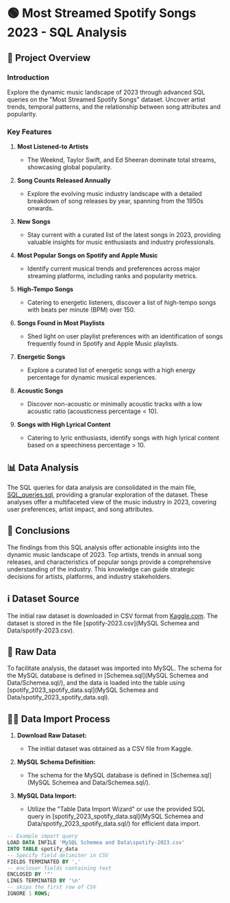 # 🟢 Most Streamed Spotify Songs 2023 - SQL Analysis

## 📝 Project Overview
### Introduction
Explore the dynamic music landscape of 2023 through advanced SQL queries on the "Most Streamed Spotify Songs" dataset. Uncover artist trends, temporal patterns, and the relationship between song attributes and popularity.

### Key Features
1. **Most Listened-to Artists**
   - The Weeknd, Taylor Swift, and Ed Sheeran dominate total streams, showcasing global popularity.

2. **Song Counts Released Annually**
   - Explore the evolving music industry landscape with a detailed breakdown of song releases by year, spanning from the 1950s onwards.

3. **New Songs**
   - Stay current with a curated list of the latest songs in 2023, providing valuable insights for music enthusiasts and industry professionals.

4. **Most Popular Songs on Spotify and Apple Music**
   - Identify current musical trends and preferences across major streaming platforms, including ranks and popularity metrics.

5. **High-Tempo Songs**
   - Catering to energetic listeners, discover a list of high-tempo songs with beats per minute (BPM) over 150.

6. **Songs Found in Most Playlists**
   - Shed light on user playlist preferences with an identification of songs frequently found in Spotify and Apple Music playlists.

7. **Energetic Songs**
   - Explore a curated list of energetic songs with a high energy percentage for dynamic musical experiences.

8. **Acoustic Songs**
   - Discover non-acoustic or minimally acoustic tracks with a low acoustic ratio (acousticness percentage < 10).

9. **Songs with High Lyrical Content**
   - Catering to lyric enthusiasts, identify songs with high lyrical content based on a speechiness percentage > 10.

## 📊 Data Analysis
The SQL queries for data analysis are consolidated in the main file, [SQL_queries.sql](SQL_queries.sql), providing a granular exploration of the dataset. These analyses offer a multifaceted view of the music industry in 2023, covering user preferences, artist impact, and song attributes.

## 🧠 Conclusions
The findings from this SQL analysis offer actionable insights into the dynamic music landscape of 2023. Top artists, trends in annual song releases, and characteristics of popular songs provide a comprehensive understanding of the industry. This knowledge can guide strategic decisions for artists, platforms, and industry stakeholders.

## ℹ️ Dataset Source
The initial raw dataset is downloaded in CSV format from [Kaggle.com](https://www.kaggle.com/). The dataset is stored in the file [spotify-2023.csv](MySQL Schemea and Data/spotify-2023.csv).

## 💾 Raw Data
To facilitate analysis, the dataset was imported into MySQL. The schema for the MySQL database is defined in [Schemea.sql](MySQL Schemea and Data/Schemea.sql/), and the data is loaded into the table using [spotify_2023_spotify_data.sql](MySQL Schemea and Data/spotify_2023_spotify_data.sql).

## 👨‍💻 Data Import Process
1. **Download Raw Dataset:**
   - The initial dataset was obtained as a CSV file from Kaggle.

2. **MySQL Schema Definition:**
   - The schema for the MySQL database is defined in [Schemea.sql](MySQL Schemea and Data/Schemea.sql/).

3. **MySQL Data Import:**
   - Utilize the "Table Data Import Wizard" or use the provided SQL query in [spotify_2023_spotify_data.sql](MySQL Schemea and Data/spotify_2023_spotify_data.sql/) for efficient data import.

```sql
-- Example import query
LOAD DATA INFILE 'MySQL Schemea and Data\spotify-2023.csv'
INTO TABLE spotify_data
-- Specify field delimiter in CSV
FIELDS TERMINATED BY ','
-- encloser fields containing text
ENCLOSED BY '"'
LINES TERMINATED BY '\n'
-- skips the first row of CSV
IGNORE 1 ROWS;
```